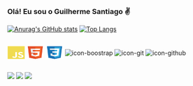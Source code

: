 ### Olá! Eu sou o Guilherme Santiago ✌️ 
 
 [![Anurag's GitHub stats](https://github-readme-stats.vercel.app/api?username=santiagritzky&count_private=true&show_icons=true&theme=dark)](https://github-readme-stats-drab-theta.vercel.app)
[![Top Langs](https://github-readme-stats.vercel.app/api/top-langs/?username=santiagritzky&layout=compact&theme=dark)](https://github.com/anuraghazra/github-readme-stats)
    
 
<div style="display: inline_block"><br>
  <img align="center" alt="icon-Js" height="30" width="40" src="https://raw.githubusercontent.com/devicons/devicon/master/icons/javascript/javascript-plain.svg">
  <img align="center" alt="icon-HTML" height="30" width="40" src="https://raw.githubusercontent.com/devicons/devicon/master/icons/html5/html5-original.svg">
  <img align="center" alt="icon-CSS" height="30" width="40" src="https://raw.githubusercontent.com/devicons/devicon/master/icons/css3/css3-original.svg">
  <img align="center" alt="icon-boostrap" height="30" width="40"  src="https://cdn.jsdelivr.net/gh/devicons/devicon/icons/bootstrap/bootstrap-original.svg" />
  <img align="center" alt="icon-git" height="30" width="40"  src="https://cdn.jsdelivr.net/gh/devicons/devicon/icons/git/git-original.svg" />
  <img align="center" alt="icon-github" height="30" width="40"  src="https://cdn.jsdelivr.net/gh/devicons/devicon/icons/github/github-original.svg" />

           
</div>
   
##
  
<div> 

  <a href="https://instagram.com/santiagritzky" target="_blank"> <img src="https://img.shields.io/badge/-Instagram-%23E4405F?style=for-the-badge&logo=instagram&logoColor=white" target="_blank"></a>
 <a href = "mailto:guilherme.santiago886@gmail.com"><img src="https://img.shields.io/badge/-Gmail-%23333?style=for-the-badge&logo=gmail&logoColor=white" target="_blank"></a>
  <a href="https://www.linkedin.com/in/guilherme-santiago-580b10239/" target="_blank"><img src="https://img.shields.io/badge/-LinkedIn-%230077B5?style=for-the-badge&logo=linkedin&logoColor=white" target="_blank"></a> 
  
</div>
  

